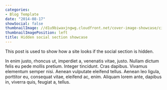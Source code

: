```yaml
---
categories:
- Blog Template
date: "2014-08-17"
showSocial: false
thumbnailImage: //d1u9biwaxjngwg.cloudfront.net/cover-image-showcase/city-750.jpg
thumbnailImagePosition: left
title: Hidden social section showcase
---
```


This post is used to show how a site looks if the social section is hidden.
<!--more-->

In enim justo, rhoncus ut, imperdiet a, venenatis vitae, justo. Nullam dictum felis eu pede mollis pretium. Integer tincidunt. Cras dapibus. Vivamus elementum semper nisi. Aenean vulputate eleifend tellus. Aenean leo ligula, porttitor eu, consequat vitae, eleifend ac, enim. Aliquam lorem ante, dapibus in, viverra quis, feugiat a, tellus.
